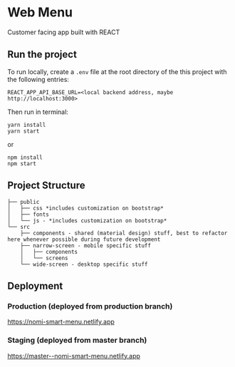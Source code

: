 # Web Menu
Customer facing app built with REACT

## Run the project
To run locally, create a `.env` file at the root directory of the this project with the following entries:
```
REACT_APP_API_BASE_URL=<local backend address, maybe http://localhost:3000>
```

Then run in terminal:
```
yarn install
yarn start
```
or
```
npm install
npm start
```

## Project Structure
```
├── public
│   ├── css *includes customization on bootstrap*
│   ├── fonts
│   └── js - *includes customization on bootstrap*
└── src
    ├── components - shared (material design) stuff, best to refactor here whenever possible during future development
    ├── narrow-screen - mobile specific stuff
    │   ├── components
    │   └── screens
    └── wide-screen - desktop specific stuff
```

## Deployment
### Production (deployed from production branch)
https://nomi-smart-menu.netlify.app

### Staging (deployed from master branch)
https://master--nomi-smart-menu.netlify.app
